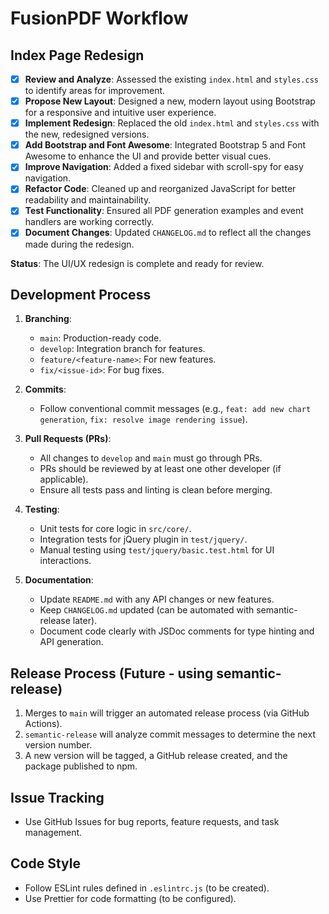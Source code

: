 # FusionPDF Workflow

## Index Page Redesign

- [x] **Review and Analyze**: Assessed the existing `index.html` and `styles.css` to identify areas for improvement.
- [x] **Propose New Layout**: Designed a new, modern layout using Bootstrap for a responsive and intuitive user experience.
- [x] **Implement Redesign**: Replaced the old `index.html` and `styles.css` with the new, redesigned versions.
- [x] **Add Bootstrap and Font Awesome**: Integrated Bootstrap 5 and Font Awesome to enhance the UI and provide better visual cues.
- [x] **Improve Navigation**: Added a fixed sidebar with scroll-spy for easy navigation.
- [x] **Refactor Code**: Cleaned up and reorganized JavaScript for better readability and maintainability.
- [x] **Test Functionality**: Ensured all PDF generation examples and event handlers are working correctly.
- [x] **Document Changes**: Updated `CHANGELOG.md` to reflect all the changes made during the redesign.

**Status**: The UI/UX redesign is complete and ready for review.

## Development Process

1.  **Branching**:
    *   `main`: Production-ready code.
    *   `develop`: Integration branch for features.
    *   `feature/<feature-name>`: For new features.
    *   `fix/<issue-id>`: For bug fixes.

2.  **Commits**:
    *   Follow conventional commit messages (e.g., `feat: add new chart generation`, `fix: resolve image rendering issue`).

3.  **Pull Requests (PRs)**:
    *   All changes to `develop` and `main` must go through PRs.
    *   PRs should be reviewed by at least one other developer (if applicable).
    *   Ensure all tests pass and linting is clean before merging.

4.  **Testing**:
    *   Unit tests for core logic in `src/core/`.
    *   Integration tests for jQuery plugin in `test/jquery/`.
    *   Manual testing using `test/jquery/basic.test.html` for UI interactions.

5.  **Documentation**:
    *   Update `README.md` with any API changes or new features.
    *   Keep `CHANGELOG.md` updated (can be automated with semantic-release later).
    *   Document code clearly with JSDoc comments for type hinting and API generation.

## Release Process (Future - using semantic-release)

1.  Merges to `main` will trigger an automated release process (via GitHub Actions).
2.  `semantic-release` will analyze commit messages to determine the next version number.
3.  A new version will be tagged, a GitHub release created, and the package published to npm.

## Issue Tracking

*   Use GitHub Issues for bug reports, feature requests, and task management.

## Code Style

*   Follow ESLint rules defined in `.eslintrc.js` (to be created).
*   Use Prettier for code formatting (to be configured).
